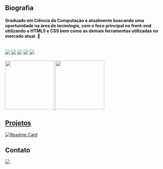 ## Biografia

#### Graduado em Ciência da Computação e atualmente buscando uma oportunidade na área de tecnologia, com o foco principal no front-end utilizando o HTML5 e CSS bem como as demais ferramentas utilizadas no mercado atual. 👋
<br>
<div>
  <img src = "https://img.shields.io/badge/HTML5-E34F26?style=for-the-badge&logo=html5&logoColor=white">
  <img src = "https://img.shields.io/badge/CSS3-1572B6?style=for-the-badge&logo=css3&logoColor=white">
  <img src = "https://img.shields.io/badge/JavaScript-F7DF1E?style=for-the-badge&logo=javascript&logoColor=black">
  <img src = "https://img.shields.io/badge/Java-ED8B00?style=for-the-badge&logo=java&logoColor=white">
  <img src = "https://img.shields.io/badge/Git-E34F26?style=for-the-badge&logo=git&logoColor=white">
  <div/>
 <br> 
<div>
  <a href="https://github.com/danilofelicio">
  <img height="160em" src="https://github-readme-stats.vercel.app/api?username=danilofelicio&show_icons=true&theme=gruvbox_light&include_all_commits=true&count_private=true"/>
  <img height="160em" src="https://github-readme-stats.vercel.app/api/top-langs/?username=danilofelicio&langs_count=7&theme=gruvbox_light"/>
</div>

## Projetos

[![Readme Card](https://github-readme-stats.vercel.app/api/pin/?username=danilofelicio&repo=devweekgit.github.io&theme=gruvbox_light)](https://github.com/anuraghazra/github-readme-stats)

## Contato

<a href="https://www.linkedin.com/in/danilofeliciodearaujo" target="_blank"><img src="https://img.shields.io/badge/-LinkedIn-%230077B5?style=for-the-badge&logo=linkedin&logoColor=white" target="_blank"></a>
